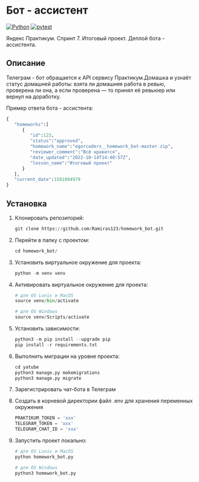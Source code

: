 # Бот - ассистент

[![Python](https://img.shields.io/badge/-Python-464641?style=flat-square&logo=Python)](https://www.python.org/)
[![pytest](https://img.shields.io/badge/-pytest-464646?style=flat-square&logo=pytest)](https://docs.pytest.org/en/6.2.x/)

Яндекс Практикум. Спринт 7. Итоговый проект. Деплой бота - ассистента.

## Описание

Телеграм - бот обращается к API сервису Практикум.Домашка и узнаёт статус домашней работы: взята ли домашняя работа в ревью, проверена ли она, а если проверена — то принял её ревьюер или вернул на доработку.

Пример ответа бота - ассистента:

```python
{
   "homeworks":[
      {
         "id":123,
         "status":"approved",
         "homework_name":"egorcoders__homework_bot-master.zip",
         "reviewer_comment":"Всё нравится",
         "date_updated":"2022-10-14T14:40:57Z",
         "lesson_name":"Итоговый проект"
      }
   ],
   "current_date":1581804979
}
```

## Установка

1. Клонировать репозиторий:

    ```python
    git clone https://github.com/Ramiras123/homework_bot.git
    ```

2. Перейти в папку с проектом:

    ```python
    cd homework_bot/
    ```

3. Установить виртуальное окружение для проекта:

    ```python
    python -m venv venv
    ```

4. Активировать виртуальное окружение для проекта:

    ```python
    # для OS Lunix и MacOS
    source venv/bin/activate

    # для OS Windows
    source venv/Scripts/activate
    ```

5. Установить зависимости:

    ```python
    python3 -m pip install --upgrade pip
    pip install -r requirements.txt
    ```

6. Выполнить миграции на уровне проекта:

    ```python
    cd yatube
    python3 manage.py makemigrations
    python3 manage.py migrate
    ```

7. Зарегистрировать чат-бота в Телеграм

8. Создать в корневой директории файл .env для хранения переменных окружения

    ```python
    PRAKTIKUM_TOKEN = 'xxx'
    TELEGRAM_TOKEN = 'xxx'
    TELEGRAM_CHAT_ID = 'xxx'
    ```

9. Запустить проект локально:

    ```python
    # для OS Lunix и MacOS
    python homework_bot.py

    # для OS Windows
    python3 homework_bot.py
    ```
